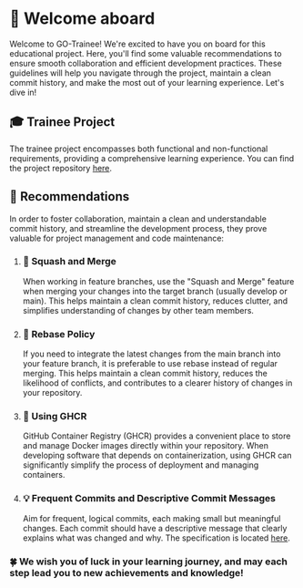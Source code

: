 # 👋 Welcome aboard

Welcome to GO-Trainee! We're excited to have you on board for this educational project. Here, you'll find some valuable recommendations to ensure smooth collaboration and efficient development practices. These guidelines will help you navigate through the project, maintain a clean commit history, and make the most out of your learning experience. Let's dive in!

## 🎓 Trainee Project

The trainee project encompasses both functional and non-functional requirements, providing a comprehensive learning experience. You can find the project repository [here](https://github.com/GO-Trainee/InnoTaxi).

## 📝 Recommendations

In order to foster collaboration, maintain a clean and understandable commit history, and streamline the development process, they prove valuable for project management and code maintenance:

1. ### 🎲 Squash and Merge
   When working in feature branches, use the "Squash and Merge" feature when merging your changes into the target branch (usually develop or main). This helps maintain a clean commit history, reduces clutter, and simplifies understanding of changes by other team members.

2. ### 🔄 Rebase Policy
   If you need to integrate the latest changes from the main branch into your feature branch, it is preferable to use rebase instead of regular merging. This helps maintain a clean commit history, reduces the likelihood of conflicts, and contributes to a clearer history of changes in your repository.

3. ### 🐳 Using GHCR
   GitHub Container Registry (GHCR) provides a convenient place to store and manage Docker images directly within your repository. When developing software that depends on containerization, using GHCR can significantly simplify the process of deployment and managing containers.

4. ### 💡 Frequent Commits and Descriptive Commit Messages
   Aim for frequent, logical commits, each making small but meaningful changes. Each commit should have a descriptive message that clearly explains what was changed and why.
   The specification is located [here](https://www.conventionalcommits.org/en/v1.0.0/).

### 🍀 We wish you of luck in your learning journey, and may each step lead you to new achievements and knowledge!
